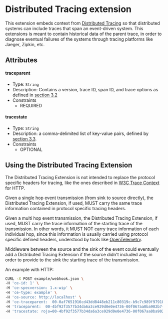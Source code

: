 # Distributed Tracing extension

This extension embeds context from
[Distributed Tracing](https://w3c.github.io/trace-context/) so that distributed
systems can include traces that span an event-driven system. This extensions is meant
to contain historical data of the parent trace, in order to diagnose eventual failures of the 
systems through tracing platforms like Jaeger, Zipkin, etc.

## Attributes

#### traceparent

- Type: `String`
- Description: Contains a version, trace ID, span ID, and trace options as
  defined in [section 3.2](https://w3c.github.io/trace-context/#traceparent-header)
- Constraints
  - REQUIRED

#### tracestate

- Type: `String`
- Description: a comma-delimited list of key-value pairs, defined by
  [section 3.3](https://w3c.github.io/trace-context/#tracestate-header).
- Constraints
  - OPTIONAL

## Using the Distributed Tracing Extension

The Distributed Tracing Extension is not intended to replace the protocol specific headers for tracing, 
like the ones described in [W3C Trace Context](https://w3c.github.io/trace-context/) for HTTP.

Given a single hop event transmission (from sink to source directly), the Distributed Tracing Extension, 
if used, MUST carry the same trace information contained in protocol specific tracing headers.

Given a multi hop event transmission, the Distributed Tracing Extension, if used, MUST 
carry the trace information of the starting trace of the transmission. 
In other words, it MUST NOT carry trace information of each individual hop, since this information is usually 
carried using protocol specific defined headers, understood by tools like [OpenTelemetry](https://opentelemetry.io/).
 
Middleware between the source and the sink of the event could eventually add a Distributed Tracing Extension
if the source didn't included any, in order to provide to the sink the starting trace of the transmission.

An example with HTTP:

```bash
CURL -X POST example/webhook.json \
-H 'ce-id: 1' \
-H 'ce-specversion: 1.x-wip' \
-H 'ce-type: example' \
-H 'ce-source: http://localhost' \
-H 'ce-traceparent:  00-0af7651916cd43dd8448eb211c80319c-b9c7c989f97918e1-01' \
-H 'traceparent:  00-4bf92f3577b34da6a3ce929d0e0e4736-00f067aa0ba902b7-01' \
-H 'tracestate: rojo=00-4bf92f3577b34da6a3ce929d0e0e4736-00f067aa0ba902b7-01,congo=lZWRzIHRoNhcm5hbCBwbGVhc3VyZS4`
```
